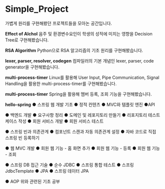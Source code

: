 # Simple_Project
가볍게 원리를 구현해봤던 프로젝트들을 모아논 공간입니다.

**Effect of Alchol**
음주 및 환경변수요인이 학생의 성적에 미치는 영향을 Decision Tree로 구현해봤습니다.

**RSA Algorithm**
Python으로 RSA 알고리즘의 기초 원리를 구현해봤습니다.

**lexer, parser, resolver, codegen**
컴파일러의 기본 개념인 lexer, parser, code generator을 구현해봤습니다.

**multi-process-timer**
Linux를 활용해 User Input, Pipe Communication, Signal Handling을 활용한 multi-process-timer를 구현해봤습니다.

**multi-process-timer**
Spring을 활용해 멤버 등록, 조회 기능을 구현해봤습니다.

**hello-spring**
● 스프링 웹 개발 기초
  ● 정적 컨텐츠
  ● MVC와 템플릿 엔진
  ●API

● 백엔드 개발
  ● 요구사항 정리
  ● 도메인 및 레포지토리 만들기
  ● 리포지토리 테스트케이스 작성
  ● 회원 서비스 개발
  ● 회원 서비스 테스트

● 스프링 빈과 의존관계
  ● 컴포넌트 스캔과 자동 의존관계 설정
  ● 자바 코드로 직접 스프링 빈 등록하기

● 웹 MVC 개발
  ● 회원 웹 기능 - 홈 화면 추가
  ● 회원 웹 기능 - 등록
  ● 회원 웹 기능 - 조회

● 스프링 DB 접근 기술
  ● 순수 JDBC
  ● 스프링 통합 테스트
  ● 스프링 JdbcTemplate
  ● JPA
  ● 스프링 데이터 JPA

● AOP
위와 관련된 기초 공부
